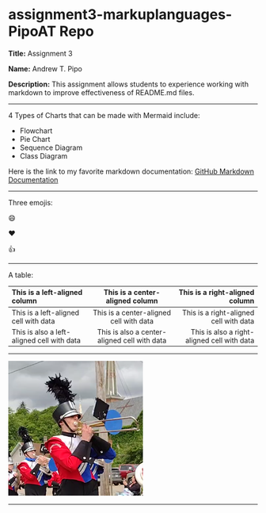 # assignment3-markuplanguages-PipoAT Repo

**Title:** Assignment 3

**Name:** Andrew T. Pipo

**Description:** This assignment allows students to experience working with markdown to improve effectiveness of README.md files.

---

4 Types of Charts that can be made with Mermaid include:
- Flowchart
- Pie Chart
- Sequence Diagram
- Class Diagram

Here is the link to my favorite markdown documentation: [GitHub Markdown Documentation](https://docs.github.com/en/get-started/writing-on-github/getting-started-with-writing-and-formatting-on-github/basic-writing-and-formatting-syntax)

---

Three emojis:

:smile:

:heart:

:thumbsup:

---

A table:

| This is a left-aligned column | This is a center-aligned column | This is a right-aligned column |
| :----- | :----: | -----: |
| This is a left-aligned cell with data | This is a center-aligned cell with data | This is a right-aligned cell with data |
| This is also a left-aligned cell with data | This is also a center-aligned cell with data | This is also a right-aligned cell with data |

---

![Profile Picture for Andrew T. Pipo on all social media](pfp.png)

---